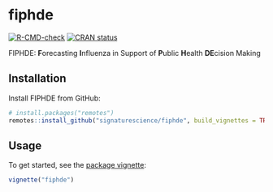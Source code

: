 
<!-- README.md is generated from README.Rmd. Please edit that file -->

# fiphde

<!-- badges: start -->

[![R-CMD-check](https://github.com/signaturescience/fiphde/workflows/R-CMD-check/badge.svg)](https://github.com/signaturescience/fiphde/actions)
[![CRAN
status](https://www.r-pkg.org/badges/version/fiphde)](https://CRAN.R-project.org/package=fiphde)
<!-- badges: end -->

FIPHDE: **F**orecasting **I**nfluenza in Support of **P**ublic
**H**ealth **DE**cision Making

## Installation

Install FIPHDE from GitHub:

``` r
# install.packages("remotes")
remotes::install_github("signaturescience/fiphde", build_vignettes = TRUE)
```

## Usage

To get started, see the [package
vignette](https://signaturescience.github.io/fiphde/articles/fiphde.html):

``` r
vignette("fiphde")
```
